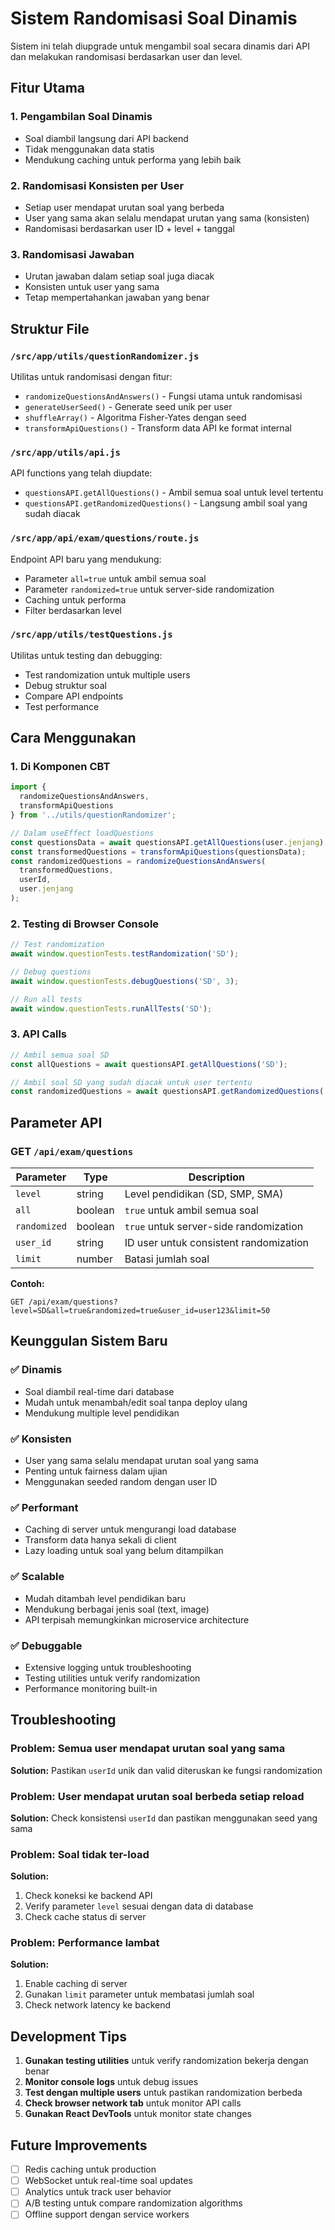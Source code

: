 # Sistem Randomisasi Soal Dinamis

Sistem ini telah diupgrade untuk mengambil soal secara dinamis dari API dan melakukan randomisasi berdasarkan user dan level.

## Fitur Utama

### 1. **Pengambilan Soal Dinamis**
- Soal diambil langsung dari API backend
- Tidak menggunakan data statis
- Mendukung caching untuk performa yang lebih baik

### 2. **Randomisasi Konsisten per User**
- Setiap user mendapat urutan soal yang berbeda
- User yang sama akan selalu mendapat urutan yang sama (konsisten)
- Randomisasi berdasarkan user ID + level + tanggal

### 3. **Randomisasi Jawaban**
- Urutan jawaban dalam setiap soal juga diacak
- Konsisten untuk user yang sama
- Tetap mempertahankan jawaban yang benar

## Struktur File

### `/src/app/utils/questionRandomizer.js`
Utilitas untuk randomisasi dengan fitur:
- `randomizeQuestionsAndAnswers()` - Fungsi utama untuk randomisasi
- `generateUserSeed()` - Generate seed unik per user
- `shuffleArray()` - Algoritma Fisher-Yates dengan seed
- `transformApiQuestions()` - Transform data API ke format internal

### `/src/app/utils/api.js`
API functions yang telah diupdate:
- `questionsAPI.getAllQuestions()` - Ambil semua soal untuk level tertentu
- `questionsAPI.getRandomizedQuestions()` - Langsung ambil soal yang sudah diacak

### `/src/app/api/exam/questions/route.js`
Endpoint API baru yang mendukung:
- Parameter `all=true` untuk ambil semua soal
- Parameter `randomized=true` untuk server-side randomization
- Caching untuk performa
- Filter berdasarkan level

### `/src/app/utils/testQuestions.js`
Utilitas untuk testing dan debugging:
- Test randomization untuk multiple users
- Debug struktur soal
- Compare API endpoints
- Test performance

## Cara Menggunakan

### 1. **Di Komponen CBT**
```javascript
import { 
  randomizeQuestionsAndAnswers, 
  transformApiQuestions 
} from '../utils/questionRandomizer';

// Dalam useEffect loadQuestions
const questionsData = await questionsAPI.getAllQuestions(user.jenjang);
const transformedQuestions = transformApiQuestions(questionsData);
const randomizedQuestions = randomizeQuestionsAndAnswers(
  transformedQuestions, 
  userId, 
  user.jenjang
);
```

### 2. **Testing di Browser Console**
```javascript
// Test randomization
await window.questionTests.testRandomization('SD');

// Debug questions
await window.questionTests.debugQuestions('SD', 3);

// Run all tests
await window.questionTests.runAllTests('SD');
```

### 3. **API Calls**
```javascript
// Ambil semua soal SD
const allQuestions = await questionsAPI.getAllQuestions('SD');

// Ambil soal SD yang sudah diacak untuk user tertentu
const randomizedQuestions = await questionsAPI.getRandomizedQuestions('SD', 'user123');
```

## Parameter API

### GET `/api/exam/questions`

| Parameter | Type | Description |
|-----------|------|-------------|
| `level` | string | Level pendidikan (SD, SMP, SMA) |
| `all` | boolean | `true` untuk ambil semua soal |
| `randomized` | boolean | `true` untuk server-side randomization |
| `user_id` | string | ID user untuk consistent randomization |
| `limit` | number | Batasi jumlah soal |

**Contoh:**
```
GET /api/exam/questions?level=SD&all=true&randomized=true&user_id=user123&limit=50
```

## Keunggulan Sistem Baru

### ✅ **Dinamis**
- Soal diambil real-time dari database
- Mudah untuk menambah/edit soal tanpa deploy ulang
- Mendukung multiple level pendidikan

### ✅ **Konsisten**
- User yang sama selalu mendapat urutan soal yang sama
- Penting untuk fairness dalam ujian
- Menggunakan seeded random dengan user ID

### ✅ **Performant**
- Caching di server untuk mengurangi load database
- Transform data hanya sekali di client
- Lazy loading untuk soal yang belum ditampilkan

### ✅ **Scalable**
- Mudah ditambah level pendidikan baru
- Mendukung berbagai jenis soal (text, image)
- API terpisah memungkinkan microservice architecture

### ✅ **Debuggable**
- Extensive logging untuk troubleshooting
- Testing utilities untuk verify randomization
- Performance monitoring built-in

## Troubleshooting

### Problem: Semua user mendapat urutan soal yang sama
**Solution:** Pastikan `userId` unik dan valid diteruskan ke fungsi randomization

### Problem: User mendapat urutan soal berbeda setiap reload
**Solution:** Check konsistensi `userId` dan pastikan menggunakan seed yang sama

### Problem: Soal tidak ter-load
**Solution:** 
1. Check koneksi ke backend API
2. Verify parameter `level` sesuai dengan data di database
3. Check cache status di server

### Problem: Performance lambat
**Solution:**
1. Enable caching di server
2. Gunakan `limit` parameter untuk membatasi jumlah soal
3. Check network latency ke backend

## Development Tips

1. **Gunakan testing utilities** untuk verify randomization bekerja dengan benar
2. **Monitor console logs** untuk debug issues
3. **Test dengan multiple users** untuk pastikan randomization berbeda
4. **Check browser network tab** untuk monitor API calls
5. **Gunakan React DevTools** untuk monitor state changes

## Future Improvements

- [ ] Redis caching untuk production
- [ ] WebSocket untuk real-time soal updates
- [ ] Analytics untuk track user behavior
- [ ] A/B testing untuk compare randomization algorithms
- [ ] Offline support dengan service workers
